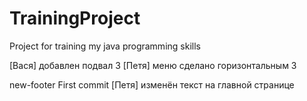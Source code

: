 # TrainingProject
Project for training my java programming skills


[Вася] добавлен подвал 3
[Петя] меню сделано горизонтальным 3

new-footer First commit
[Петя] изменён текст на главной странице
